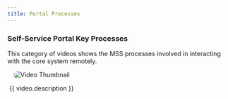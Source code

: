 ```yaml
---
title: Portal Processes
---
```


### Self-Service Portal Key Processes

This category of videos shows the MSS processes involved in interacting with the core system remotely.

<div class="videos-grid">
  <div v-for="video in videos" :key="video.id" class="video-item">
    <a :href="video.videoUrl" target="_blank" rel="noopener noreferrer">
      <img :src="video.thumbnail" alt="Video Thumbnail">
    </a>
    <p>{{ video.description }}</p>
  </div>
</div>

<script>
export default {
  data() {
    return {
      videos: [
        {
          id: 1,
          thumbnail: "https://img.youtube.com/vi/Gj1dkVPtAVU/hqdefault.jpg",
          videoUrl: "https://www.youtube.com/embed/Gj1dkVPtAVU",
          description: "Part 1: Member registration process through the portal"
        },
        {
          id: 2,
          thumbnail: "https://img.youtube.com/vi/Uge1moy5vMQ/hqdefault.jpg",
          videoUrl: "https://www.youtube.com/embed/Uge1moy5vMQ",
          description: "Part 2: Member registration process through the portal"
        },
        {
          id: 3,
          thumbnail: "https://img.youtube.com/vi/Im_c68ZD-8o/hqdefault.jpg",
          videoUrl: "https://www.youtube.com/embed/Im_c68ZD-8o",
          description: "Establishment (Employer) registration process through the portal"
        },
                {
          id: 4,
          thumbnail: "https://img.youtube.com/vi/qhMYAujlL3I/hqdefault.jpg",
          videoUrl: "https://www.youtube.com/embed/qhMYAujlL3I",
          description: "NASSIT member or pensioner death reporting through the portal"
        },
      ]
    };
  }
};
</script>

<style>
.videos-grid {
  display: grid;
  grid-template-columns: repeat(3, 1fr);
  grid-gap: 20px;
}

.video-item {
  text-align: center;
  cursor: pointer;
}

.video-item img {
  max-width: 100%;
  border-radius: 8px;  /* Ensures rounded corners */
  transition: transform 0.3s ease;  /* Smooth zoom-in effect */
}

.video-item img:hover {
  transform: scale(1.05);  /* Slight zoom on hover */
}

/* Play Button Overlay */
.play-overlay {
  position: absolute;
  top: 50%;
  left: 50%;
  transform: translate(-50%, -50%);
  font-size: 50px;
  color: white;
  background: rgba(0, 0, 0, 0.6);
  border-radius: 50%;
  padding: 10px 20px;
  opacity: 0.8;
  transition: opacity 0.3s;
}

.video-modal-overlay {
  position: fixed;
  top: 0;
  left: 0;
  width: 100%;
  height: 100%;
  background-color: rgba(0, 0, 0, 0.7);
  display: flex;
  justify-content: center;
  align-items: center;
  z-index: 9999;
  backdrop-filter: blur(5px);
}

.video-modal-frame {
  position: relative;
  width: 60%;
  padding-bottom: 33.75%;
  height: 0;
}

.video-modal-frame iframe {
  position: absolute;
  width: 100%;
  height: 90%;
}

.close-modal {
  position: absolute;
  top: 15px;
  right: 15px;
  background-color: red; /* Red background */
  color: white; /* White text/icon */
  border: none;
  font-size: 18px;
  cursor: pointer;
  padding: 8px 12px;
  border-radius: 5px;
  transition: background-color 0.3s ease;
}
</style>